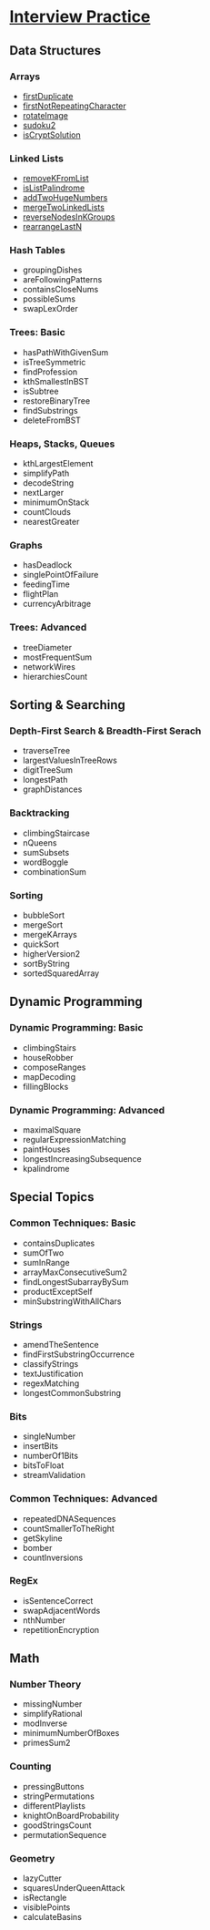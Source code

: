 # [Interview Practice](https://app.codesignal.com/interview-practice)

## Data Structures

### Arrays

* [firstDuplicate](https://github.com/RevansChen/online-judge/tree/master/Codefights/interview-practice/arrays/firstDuplicate/)
* [firstNotRepeatingCharacter](https://github.com/RevansChen/online-judge/tree/master/Codefights/interview-practice/arrays/firstNotRepeatingCharacter/)
* [rotateImage](https://github.com/RevansChen/online-judge/tree/master/Codefights/interview-practice/arrays/rotateImage/)
* [sudoku2](https://github.com/RevansChen/online-judge/tree/master/Codefights/interview-practice/arrays/sudoku2/)
* [isCryptSolution](https://github.com/RevansChen/online-judge/tree/master/Codefights/interview-practice/arrays/isCryptSolution/)

### Linked Lists

* [removeKFromList](https://github.com/RevansChen/online-judge/tree/master/Codefights/interview-practice/linked-lists/removeKFromList/)
* [isListPalindrome](https://github.com/RevansChen/online-judge/tree/master/Codefights/interview-practice/linked-lists/isListPalindrome/)
* [addTwoHugeNumbers](https://github.com/RevansChen/online-judge/tree/master/Codefights/interview-practice/linked-lists/addTwoHugeNumbers/)
* [mergeTwoLinkedLists](https://github.com/RevansChen/online-judge/tree/master/Codefights/interview-practice/linked-lists/mergeTwoLinkedLists/)
* [reverseNodesInKGroups](https://github.com/RevansChen/online-judge/tree/master/Codefights/interview-practice/linked-lists/reverseNodesInKGroups/)
* [rearrangeLastN](https://github.com/RevansChen/online-judge/tree/master/Codefights/interview-practice/linked-lists/rearrangeLastN/)

### Hash Tables

* groupingDishes
* areFollowingPatterns
* containsCloseNums
* possibleSums
* swapLexOrder

### Trees: Basic

* hasPathWithGivenSum
* isTreeSymmetric
* findProfession
* kthSmallestInBST
* isSubtree
* restoreBinaryTree
* findSubstrings
* deleteFromBST

### Heaps, Stacks, Queues

* kthLargestElement
* simplifyPath
* decodeString
* nextLarger
* minimumOnStack
* countClouds
* nearestGreater

### Graphs

* hasDeadlock
* singlePointOfFailure
* feedingTime
* flightPlan
* currencyArbitrage

### Trees: Advanced

* treeDiameter
* mostFrequentSum
* networkWires
* hierarchiesCount

## Sorting & Searching

### Depth-First Search & Breadth-First Serach

* traverseTree
* largestValuesInTreeRows
* digitTreeSum
* longestPath
* graphDistances

### Backtracking

* climbingStaircase
* nQueens
* sumSubsets
* wordBoggle
* combinationSum

### Sorting

* bubbleSort
* mergeSort
* mergeKArrays
* quickSort
* higherVersion2
* sortByString
* sortedSquaredArray

## Dynamic Programming

### Dynamic Programming: Basic

* climbingStairs
* houseRobber
* composeRanges
* mapDecoding
* fillingBlocks

### Dynamic Programming: Advanced

* maximalSquare
* regularExpressionMatching
* paintHouses
* longestIncreasingSubsequence
* kpalindrome

## Special Topics

### Common Techniques: Basic

* containsDuplicates
* sumOfTwo
* sumInRange
* arrayMaxConsecutiveSum2
* findLongestSubarrayBySum
* productExceptSelf
* minSubstringWithAllChars

### Strings

* amendTheSentence
* findFirstSubstringOccurrence
* classifyStrings
* textJustification
* regexMatching
* longestCommonSubstring

### Bits

* singleNumber
* insertBits
* numberOf1Bits
* bitsToFloat
* streamValidation

### Common Techniques: Advanced

* repeatedDNASequences
* countSmallerToTheRight
* getSkyline
* bomber
* countInversions

### RegEx

* isSentenceCorrect
* swapAdjacentWords
* nthNumber
* repetitionEncryption

## Math

### Number Theory

* missingNumber
* simplifyRational
* modInverse
* minimumNumberOfBoxes
* primesSum2

### Counting

* pressingButtons
* stringPermutations
* differentPlaylists
* knightOnBoardProbability
* goodStringsCount
* permutationSequence

### Geometry

* lazyCutter
* squaresUnderQueenAttack
* isRectangle
* visiblePoints
* calculateBasins
